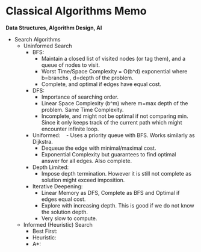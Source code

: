 # Classical Algorithms Memo  
**Data Structures, Algorithm Design, AI**  

- Search Algorithms  
  - Uninformed Search  
    - BFS:  
      - Maintain a closed list of visited nodes (or tag them), and a queue of nodes to visit.
      - Worst Time/Space Complexity = O(b^d) exponential where b=branchs , d=depth of the problem.
      - Complete, and optimal if edges have equal cost.
    - DFS:
      - Importance of searching order.
      - Linear Space Complexity (b^m) where m=max depth of the problem. Same Time Complexity.
      - Incomplete, and might not be optimal if not comparing min. Since it only keeps track of the current path which might encounter infinite loop.  
    - Uniformed:
      - Uses a priority queue with BFS. Works similarly as Dijkstra.
      - Dequeue the edge with minimal/maximal cost.
      - Exponential Complexity but guarantees to find optimal answer for all edges. Also complete.
    - Depth Limited:
      - Impose depth termination. However it is still not complete as solution might exceed imposition.
    - Iterative Deepening:
      - Linear Memory as DFS, Complete as BFS and Optimal if edges equal cost.
      - Explore with increasing depth. This is good if we do not know the solution depth.
      - Very slow to compute.
  - Informed (Heuristic) Search
     - Best First:
     - Heuristic:
     - A*:
